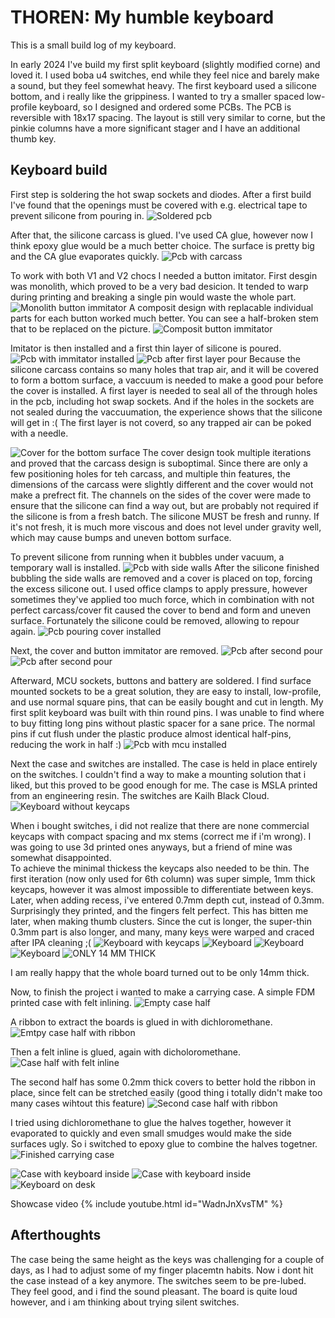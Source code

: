 # THOREN: My humble keyboard
This is a small build log of my keyboard.

In early 2024 I've build my first split keyboard (slightly modified corne) and loved it.
I used boba u4 switches, end while they feel nice and barely make a sound, but they feel somewhat heavy.
The first keyboard used a silicone bottom, and i really like the grippiness. 
I wanted to try a smaller spaced low-profile keyboard, so I designed and ordered some PCBs. 
The PCB is reversible with 18x17 spacing.
The layout is still very similar to corne, but the pinkie columns have a more significant stager and I have an 
additional thumb key.


## Keyboard build
First step is soldering the hot swap sockets and diodes. 
After a first build I've found that the openings must be covered with e.g. electrical tape 
to prevent silicone from pouring in.
![Soldered pcb](./content/0-soldered.jpg)


After that, the silicone carcass is glued. I've used CA glue, however now I think
epoxy glue would be a much better choice. The surface is pretty big and the CA glue evaporates
quickly.
![Pcb with carcass](./content/1-glued.jpg)

To work with both V1 and V2 chocs I needed a button imitator.
First desgin was monolith, which proved to be a very bad desicion.
It tended to warp during printing and breaking a single pin would waste
the whole part. 
![Monolith button immitator](./content/2-bad-imitator.jpg)
A composit design with replacable individual parts for each button worked much better.
You can see a half-broken stem that to be replaced on the picture.
![Composit button immitator](./content/3-imitator.jpg)

Imitator is then installed and a first thin layer of silicone is poured.
![Pcb with immitator installed](./content/4-imitator-installed.jpg)
![Pcb after first layer pour](./content/5-first-pour.jpg)
Because the silicone carcass contains so many holes that trap air, and it will be 
covered to form a bottom surface, a vaccuum is needed to make a good pour before the cover is installed.
A first layer is needed to seal all of the through holes in the pcb, including
hot swap sockets. And if the holes in the sockets are not sealed 
during the vaccuumation, the experience shows that the silicone will get in :(
The first layer is not coverd, so any trapped air can be poked with a needle.

![Cover for the bottom surface](./content/6-cover.jpg)
The cover design took multiple iterations and proved that the carcass design is
suboptimal. Since there are only a few positioning holes for teh carcass, and multiple thin features, 
the dimensions of the carcass were slightly different and the cover would not make a prefrect fit.
The channels on the sides of the cover were made to ensure that the silicone can find a way out, but
are probably not required if the silicone is from a fresh batch. The silicone MUST be fresh and runny. If it's not fresh,
it is much more viscous and does not level under gravity well, which may cause bumps and uneven bottom surface.

To prevent silicone from running when it bubbles under vacuum, a temporary wall is installed.
![Pcb with side walls](./content/7-sides-installed.jpg)
After the silicone finished bubbling the side walls are removed and a cover is placed on top,
forcing the excess silicone out. I used office clamps to apply pressure, however sometimes 
they've applied too much force, which in combination with not perfect carcass/cover fit caused the cover to bend and 
form and uneven surface. Fortunately the silicone could be removed, allowing to repour again.
![Pcb pouring cover installed](./content/8-cover-installed.jpg)

Next, the cover and button immitator are removed.
![Pcb after second pour](./content/9-second-pour.jpg)
![Pcb after second pour](./content/10-imitator-removed.jpg)

Afterward, MCU sockets, buttons and battery are soldered. 
I find surface mounted sockets to be a great solution, they are easy to install, low-profile, and use
normal square pins, that can be easily bought and cut in length. My first split keyboard was built 
with thin round pins. I was unable to find where to buy fitting long pins without plastic spacer for a sane price.
The normal pins if cut flush under the plastic produce almost identical half-pins, reducing the work in half :)
![Pcb with mcu installed](./content/11-mcu-soldered.jpg)

Next the case and switches are installed.
The case is held in place entirely on the switches. I couldn't find a way to make a mounting solution that i liked,
but this proved to be good enough for me. The case is MSLA printed from an engineering resin.
The switches are Kailh Black Cloud.
![Keyboard without keycaps](./content/12-case-buttons.jpg)

When i bought switches, i did not realize that there are none commercial keycaps with 
compact spacing and mx stems (correct me if i'm wrong). I was going to use 3d printed ones anyways, but
a friend of mine was somewhat disappointed.  
To achieve the minimal thickess the keycaps also needed to be thin. The first iteration 
(now only used for 6th column) was super simple, 1mm thick keycaps, however it was almost impossible to
differentiate between keys. Later, when adding recess, i've entered 0.7mm depth cut, instead of 0.3mm. 
Surprisingly they printed, and the fingers felt perfect. This has bitten me later, when making thumb clusters.
Since the cut is longer, the super-thin 0.3mm part is also longer, and many, many keys were warped and craced after 
IPA cleaning ;(
![Keyboard with keycaps](./content/12-keycaps.jpg)
![Keyboard](./content/13-two-halves.jpg)
![Keyboard](./content/14-two-halves.jpg)
![Keyboard](./content/15-two-halves-top.jpg)
![ONLY 14 MM THICK](./content/16-thickness.jpg)

I am really happy that the whole board turned out to be only 14mm thick.

Now, to finish the project i wanted to make a carrying case. A simple FDM printed case with felt inlining.
![Empty case half](./content/17-empty-case.jpg)

A ribbon to extract the boards is glued in with dichloromethane.
![Emtpy case half with ribbon](./content/18-empty-case-ribbon.jpg)

Then a felt inline is glued, again with dicholoromethane.
![Case half with felt inline](./content/19-case-felt.jpg)

The second half has some 0.2mm thick covers to better hold the ribbon in place, 
since felt can be stretched easily (good thing i totally didn't make too many cases wihtout this feature)
![Second case half with ribbon](./content/20-case-second-half.jpg)

I tried using dichloromethane to glue the halves together, however it evaporated to quickly and even small 
smudges would make the side surfaces ugly. So i switched to epoxy glue to combine the halves togetner.
![Finished carrying case](./content/21-case-finished.jpg)


![Case with keyboard inside](./content/22-case-with-kb.jpg)
![Case with keyboard inside](./content/23-case-with-kb.jpg)
![Keyboard on desk](./content/24-on-desk.jpg)

Showcase video
{% include youtube.html id="WadnJnXvsTM" %}

## Afterthoughts
The case being the same height as the keys was challenging for a couple of days, 
as I had to adjust some of my finger placemtn habits. Now i dont hit the case instead of a key anymore.
The switches seem to be pre-lubed. They feel good, and i find the sound pleasant.
The board is quite loud however, and i am thinking about trying silent switches.



















